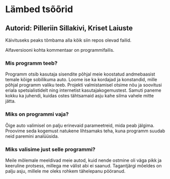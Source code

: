 # Lämbed tsõõrid
## Autorid: Pilleriin Sillakivi, Kriset Laiuste
Käivituseks peaks tõmbama alla kõik siin repos olevad failid.

Alfaversiooni kohta kommentaar on programmifailis.


### Mis programm teeb?
Programm otsib kasutaja sisendite põhjal meie koostatud andmebaasist temale kõige sobilikuma auto. Loome ise ka kordajad ja konstandid, mille põhjal programm valiku teeb. Projekti valmistamisel otsime nõu ja soovitusi eriala spetsialistidelt ning internetist kasutajakogemustest. Samuti paneme kokku ka juhendi, kuidas ostes tähtsamaid asju kahe silma vahele mitte jätta.

### Miks on programmi vaja?
Õige auto valimisel on palju erinevaid parameetreid, mida peab jälgima. Proovime seda kogemust natukene lihtsamaks teha, kuna programm suudab neid paremini analüüsida.

### Miks valisime just selle programmi?
Meile mõlemale meeldivad meie autod, kuid nende ostmine oli väga pikk ja keeruline protsess, millega me välist abi ei saanud. Tagantjärgi mõeldes on palju asju, millele me oleks rohkem tähelepanu pööranud. 
